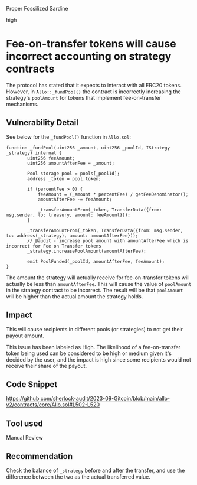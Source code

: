 Proper Fossilized Sardine

high

# Fee-on-transfer tokens will cause incorrect accounting on strategy contracts

The protocol has stated that it expects to interact with all ERC20 tokens. However, in `Allo::_fundPool()` the contract is incorrectly increasing the strategy's `poolAmount` for tokens that implement fee-on-transfer mechanisms.

## Vulnerability Detail

See below for the `_fundPool()` function in `Allo.sol`:

```Solidity
function _fundPool(uint256 _amount, uint256 _poolId, IStrategy _strategy) internal {
        uint256 feeAmount;
        uint256 amountAfterFee = _amount;

        Pool storage pool = pools[_poolId];
        address _token = pool.token;

        if (percentFee > 0) {
            feeAmount = (_amount * percentFee) / getFeeDenominator();
            amountAfterFee -= feeAmount;

            _transferAmountFrom(_token, TransferData({from: msg.sender, to: treasury, amount: feeAmount}));
        }

        _transferAmountFrom(_token, TransferData({from: msg.sender, to: address(_strategy), amount: amountAfterFee}));
        // @audit - increase pool amount with amountAfterFee which is incorrect for Fee on Transfer tokens
        _strategy.increasePoolAmount(amountAfterFee);

        emit PoolFunded(_poolId, amountAfterFee, feeAmount);
}
```
The amount the strategy will actually receive for fee-on-transfer tokens will actually be less than `amountAfterFee`. This will cause the value of `poolAmount` in the strategy contract to be incorrect. The result will be that `poolAmount` will be higher than the actual amount the strategy holds.

## Impact

This will cause recipients in different pools (or strategies) to not get their payout amount. 

This issue has been labeled as High. The likelihood of a fee-on-transfer token being used can be considered to be high or medium given it's decided by the user, and the impact is high since some recipients would not receive their share of the payout.

## Code Snippet

https://github.com/sherlock-audit/2023-09-Gitcoin/blob/main/allo-v2/contracts/core/Allo.sol#L502-L520

## Tool used

Manual Review

## Recommendation

Check the balance of `_strategy` before and after the transfer, and use the difference between the two as the actual transferred value.